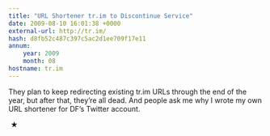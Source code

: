 ```yaml
---
title: "URL Shortener tr.im to Discontinue Service"
date: 2009-08-10 16:01:38 +0000
external-url: http://tr.im/
hash: d8fb52c487c397c5ac2d1ee709f17e11
annum:
    year: 2009
    month: 08
hostname: tr.im
---
```


They plan to keep redirecting existing tr.im URLs through the end of the year, but after that, they’re all dead. And people ask me why I wrote my own URL shortener for DF’s Twitter account.



 ★ 

